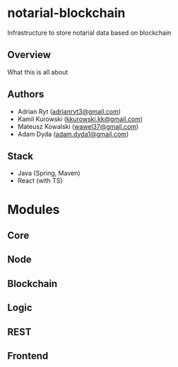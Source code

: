 # notarial-blockchain
Infrastructure to store notarial data based on blockchain

## Overview

What this is all about


## Authors
- Adrian Ryt (adrianryt3@gmail.com)
- Kamil Kurowski (kkurowski.kk@gmail.com)
- Mateusz Kowalski (wawel37@gmail.com)
- Adam Dyda (adam.dyda1@gmail.com)

## Stack
- Java (Spring, Maven)
- React (with TS)

# Modules

## Core

## Node

## Blockchain

## Logic

## REST

## Frontend


